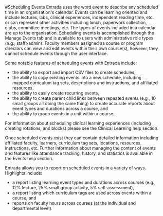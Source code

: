 #Scheduling Events
Entrada uses the word event to describe any scheduled time in an organisation's calendar.  Events can be learning oriented and include lectures, labs, clinical experiences, independent reading time, etc. or can represent other activities including lunch, paperwork collection, clubs, committee meetings, etc.  The types of events included in a calendar are up to the organisation.  Scheduling events is accomplished through the Manage Events tab and is available to users with administrative role types (e.g., staff>admin).  Faculty members assigned as course or program directors can view and edit events within their own course(s), however, they cannot schedule events through the user interface.

Some notable features of scheduling events with Entrada include:  

* the ability to export and import CSV files to create schedules,  
* the ability to copy existing events into a new schedule, including mapped curriculum tag sets, descriptions and instructions, and affiliated resources,  
* the ability to easily create recurring events,  
* the ability to create parent child links between repeated events (e.g., 10 small groups all doing the same thing) to create accurate reports about event types and durations across a course, and   
* the ability to group events in a unit within a course.

For information about scheduling clinical learning experiences (including creating rotations, and blocks) please see the Clinical Learning help section.

Once scheduled events exist they can contain detailed information including affiliated faculty, learners, curriculum tag sets, locations, resources, instructions, etc.  Further information about managing the content of events and features like attendance tracking, history, and statistics is available in the Events help section.

Entrada allows you to report on scheduled events in a variety of ways.  Highlights include:  

* a report listing learning event types and durations across courses (e.g., 12% lecture, 25% small group activity, 5% self-assessment),
* a report listing which curriculum tags are used across events within a course, and
* reports on faculty hours across courses (at the individual and departmental level).

